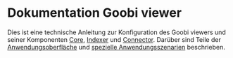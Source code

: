 # Dokumentation Goobi viewer

Dies ist eine technische Anleitung zur Konfiguration des Goobi viewers und seiner Komponenten [Core](2.-konfiguration-core/), [Indexer](3.-konfiguration-indexer/) und [Connector](4.-konfiguration-connector/). Darüber sind Teile der [Anwendungsoberfläche](5.-anwendungsoberflaeche/) und [spezielle Anwendungsszenarien](6.-spezielle-anwendungsszenarien/) beschrieben.

